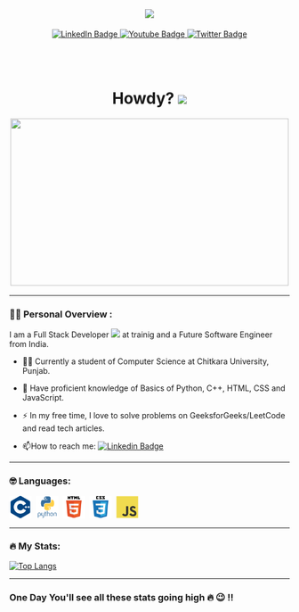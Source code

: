 
<div id="header" align="center">
  <img src="https://media.giphy.com/media/CuuSHzuc0O166MRfjt/giphy.gif" width="150"/>
</div>
<br>
<div id="badges" align ="center">
  <a href="www.linkedin.com/in/jaiveer-singh-0544082a2">
    <img src="https://img.shields.io/badge/LinkedIn-blue?style=for-the-badge&logo=linkedin&logoColor=white" alt="LinkedIn Badge"/>
  </a>
  <a href="your-youtube-URL">
    <img src="https://img.shields.io/badge/YouTube-red?style=for-the-badge&logo=youtube&logoColor=white" alt="Youtube Badge"/>
  </a>
  <a href="your-twitter-URL">
    <img src="https://img.shields.io/badge/Twitter-blue?style=for-the-badge&logo=twitter&logoColor=white" alt="Twitter Badge"/>
  </a>
</div>
<br>
<div align = "center">
<img src="https://komarev.com/ghpvc/?username=JaiveerSingh2004&style=flat-square&color=blue" alt=""/>
</div>
<br>
<h1 align = "center">
  Howdy?
  <img src="https://media.giphy.com/media/hvRJCLFzcasrR4ia7z/giphy.gif" width="30px"/>
</h1>

<div align="center">
  <img src="https://media.giphy.com/media/pOZhmE42D1WrCWATLK/giphy.gif" width="500" height="300"/>
</div>

---

### :man_technologist: Personal Overview :

I am a Full Stack Developer <img src="https://media.giphy.com/media/PRgs2sn03T1xpCSWKe/giphy.gif" width="20"> at trainig and a Future Software Engineer from India.

- :man_student: Currently a student of Computer Science at Chitkara University, Punjab.

- :brain: Have proficient knowledge of Basics of Python, C++, HTML, CSS and JavaScript.

- :zap: In my free time, I love to solve problems on GeeksforGeeks/LeetCode and read tech articles.

- :mailbox:How to reach me:  [![Linkedin Badge](https://img.shields.io/badge/-Jaiveer_Singh-blue?style=flat&logo=Linkedin&logoColor=white)](www.linkedin.com/in/jaiveer-singh-0544082a2)

---

### :nerd_face: Languages:
<div>
  <img src="https://github.com/devicons/devicon/blob/master/icons/cplusplus/cplusplus-plain.svg" title="Cplusplus" alt="Cplusplus" width="40" height="40"/>&nbsp;
  <img src="https://github.com/devicons/devicon/blob/master/icons/python/python-original-wordmark.svg" title="Python" alt="Python" width="40" height="40"/>&nbsp;
  <img src="https://github.com/devicons/devicon/blob/master/icons/html5/html5-original-wordmark.svg" title="html5" alt="html5" width="40" height="40"/>&nbsp;
  <img src="https://github.com/devicons/devicon/blob/master/icons/css3/css3-original-wordmark.svg" title="css" alt="css" width="40" height="40"/>&nbsp;
  <img src="https://github.com/devicons/devicon/blob/master/icons/javascript/javascript-original.svg" title="js" alt="js" width="40" height="40"/>&nbsp;
</div>

---
### :fire: My Stats:
[![Top Langs](https://github-readme-stats.vercel.app/api/top-langs/?username=JaiveerSingh2004&layout=compact&theme=vision-friendly-dark)](https://github.com/anuraghazra/github-readme-stats)

---
### One Day You'll see all these stats going high :fire: :wink: !!


